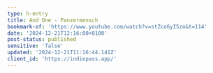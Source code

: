 ```yaml
---
type: h-entry
title: And One - Panzermensch
bookmark-of: 'https://www.youtube.com/watch?v=stZco6yI5zo&t=114'
date: '2024-12-21T12:16:00+0100'
post-status: published
sensitive: 'false'
updated: '2024-12-21T11:16:44.141Z'
client_id: 'https://indiepass.app/'
---
```


